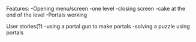 Features: 
-Opening menu/screen
-one level
-closing screen 
-cake at the end of the level 
-Portals working

User stories(?)
 -using a portal gun to make portals 
 -solving a puzzle using portals 
 
